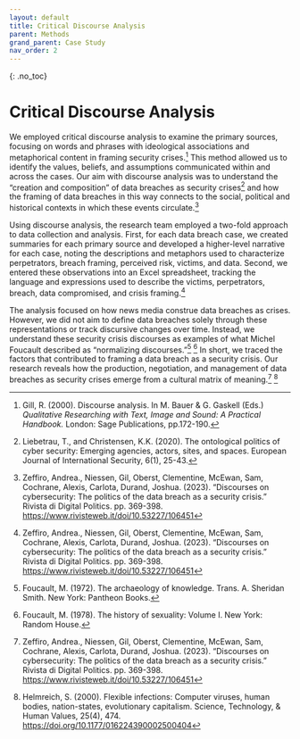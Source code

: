 ```yaml
---
layout: default
title: Critical Discourse Analysis
parent: Methods
grand_parent: Case Study
nav_order: 2
---
```


<!-- 
This page is an example lesson template.
Add, edit, or remove any content below for the workshop in question. -->

<!-- Putting a {: .no_toc} above a header removes it from the table of contents -->

{: .no_toc}  
# Critical Discourse Analysis
We employed critical discourse analysis to examine the primary sources, focusing on words and phrases with ideological associations and metaphorical content in framing security crises.[^1] This method allowed us to identify the values, beliefs, and assumptions communicated within and across the cases. Our aim with discourse analysis was to understand the “creation and composition” of data breaches as security crises[^2] and how the framing of data breaches in this way connects to the social, political and historical contexts in which these events circulate.[^3]

Using discourse analysis, the research team employed a two-fold approach to data collection and analysis. First, for each data breach case, we created summaries for each primary source and developed a higher-level narrative for each case, noting the descriptions and metaphors used to characterize perpetrators, breach framing, perceived risk, victims, and data. Second, we entered these observations into an Excel spreadsheet, tracking the language and expressions used to describe the victims, perpetrators, breach, data compromised, and crisis framing.[^3]

The analysis focused on how news media construe data breaches as crises. However, we did not aim to define data breaches solely through these representations or track discursive changes over time. Instead, we understand these security crisis discourses as examples of what Michel Foucault described as “normalizing discourses.”[^4] [^5] In short, we traced the factors that contributed to framing a data breach as a security crisis. Our research reveals how the production, negotiation, and management of data breaches as security crises emerge from a cultural matrix of meaning.[^3] [^6]

[^1]: Gill, R. (2000). Discourse analysis. In M. Bauer & G. Gaskell (Eds.) *Qualitative Researching with Text, Image and Sound: A Practical Handbook.* London: Sage Publications, pp.172-190.

[^2]: Liebetrau, T., and Christensen, K.K. (2020). The ontological politics of cyber security: Emerging agencies, actors, sites, and spaces. European Journal of International Security, 6(1), 25-43. 

[^3]: Zeffiro, Andrea., Niessen, Gil, Oberst, Clementine, McEwan, Sam, Cochrane, Alexis, Carlota, Durand, Joshua. (2023). “Discourses on cybersecurity: The politics of the data breach as a security crisis.” Rivista di Digital Politics. pp. 369-398. <https://www.rivisteweb.it/doi/10.53227/106451>

[^4]: Foucault, M. (1972). The archaeology of knowledge. Trans. A. Sheridan Smith. New York: Pantheon Books.

[^5]: Foucault, M. (1978). The history of sexuality: Volume I. New York: Random House.

[^6]: Helmreich, S. (2000). Flexible infections: Computer viruses, human bodies, nation-states, evolutionary capitalism. Science, Technology, & Human Values, 25(4), 474. <https://doi.org/10.1177/016224390002500404>